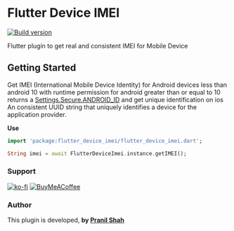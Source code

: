 # Flutter Device IMEI

[ ![Build version](https://img.shields.io/badge/pub-v0.0.3-blue)](https://pub.dev/packages/flutter_device_imei)

Flutter plugin to get real and consistent IMEI for Mobile Device

## Getting Started

Get IMEI (International Mobile Device Identity) for Android devices less than android 10 with runtime permission for android greater than or equal to 10 returns a [Settings.Secure.ANDROID_ID](https://developer.android.com/reference/android/provider/Settings.Secure) and get unique identification on ios An consistent UUID string that uniquely identifies a device for the application provider.

**Use**
```dart
import 'package:flutter_device_imei/flutter_device_imei.dart';

String imei = await FlutterDeviceImei.instance.getIMEI();
```

### Support 
[![ko-fi](https://ko-fi.com/img/githubbutton_sm.svg)](https://ko-fi.com/W7W3R3UVR)
[![BuyMeACoffee](https://img.shields.io/badge/Buy%20Me%20a%20Coffee-ffdd00?style=for-the-badge&logo=buy-me-a-coffee&logoColor=black)](https://buymeacoffee.com/pranilshah)

### Author

This plugin is developed, **by [Pranil Shah](https://linktr.ee/pranilshah)**


